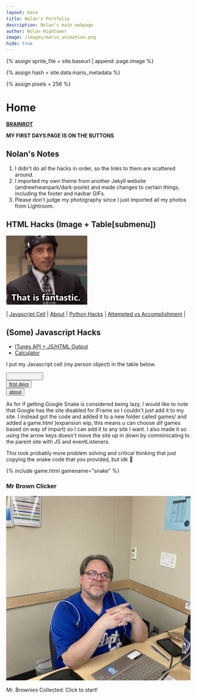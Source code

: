```yaml
---
layout: base
title: Nolan's Portfolio
description: Nolan's main webpage
author: Nolan Hightower
image: /images/mario_animation.png
hide: true
---
```


<!-- Liquid:  statements -->

<!-- Include submenu from _includes to top of pages -->

<!--- Concatenation of site URL to frontmatter image  --->

{% assign sprite_file = site.baseurl | append: page.image %}

<!--- Has is a list variable containing mario metadata for sprite --->

{% assign hash = site.data.mario_metadata %}

<!--- Size width/height of Sprit images --->

{% assign pixels = 256 %}

<!--- HTML for page contains <p> tag named "Mario" and class properties for a "sprite"  -->

<p id="mario" class="sprite"></p>
  
<!--- Embedded Cascading Style Sheet (CSS) rules, 
        define how HTML elements look 
--->
<style>
.sprite {
height: {{pixels}}px;
width: {{pixels}}px;
background-image: url('{{sprite_file}}');
background-repeat: no-repeat;
}

#mario {
background-position: calc({{animations[0].col}} _ {{pixels}} _ -1px) calc({{animations[0].row}} _ {{pixels}}_ -1px);
}
</style>

<!--- Embedded executable code--->
<script>
  ////////// convert YML hash to javascript key:value objects /////////

  var mario_metadata = {}; //key, value object
  {% for key in hash %}  
  
  var key = "{{key | first}}"  //key
  var values = {} //values object
  values["row"] = {{key.row}}
  values["col"] = {{key.col}}
  values["frames"] = {{key.frames}}
  mario_metadata[key] = values; //key with values added

  {% endfor %}

  ////////// game object for player /////////

  class Mario {
    constructor(meta_data) {
      this.tID = null;  //capture setInterval() task ID
      this.positionX = 0;  // current position of sprite in X direction
      this.currentSpeed = 0;
      this.marioElement = document.getElementById("mario"); //HTML element of sprite
      this.pixels = {{pixels}}; //pixel offset of images in the sprite, set by liquid constant
      this.interval = 100; //animation time interval
      this.obj = meta_data;
      this.marioElement.style.position = "absolute";
    }

    animate(obj, speed) {
      let frame = 0;
      const row = obj.row * this.pixels;
      this.currentSpeed = speed;

      this.tID = setInterval(() => {
        const col = (frame + obj.col) * this.pixels;
        this.marioElement.style.backgroundPosition = `-${col}px -${row}px`;
        this.marioElement.style.left = `${this.positionX}px`;

        this.positionX += speed;
        frame = (frame + 1) % obj.frames;

        const viewportWidth = window.innerWidth;
        if (this.positionX > viewportWidth - this.pixels) {
          document.documentElement.scrollLeft = this.positionX - viewportWidth + this.pixels;
        }
      }, this.interval);
    }

    startWalking() {
      this.stopAnimate();
      this.animate(this.obj["Walk"], 3);
    }

    startRunning() {
      this.stopAnimate();
      this.animate(this.obj["Run1"], 6);
    }

    startPuffing() {
      this.stopAnimate();
      this.animate(this.obj["Puff"], 0);
    }

    startCheering() {
      this.stopAnimate();
      this.animate(this.obj["Cheer"], 0);
    }

    startFlipping() {
      this.stopAnimate();
      this.animate(this.obj["Flip"], 0);
    }

    startResting() {
      this.stopAnimate();
      this.animate(this.obj["Rest"], 0);
    }

    stopAnimate() {
      clearInterval(this.tID);
    }
  }

  const mario = new Mario(mario_metadata);

  ////////// event control /////////

  window.addEventListener("keydown", (event) => {
    if (event.key === "ArrowRight") {
      event.preventDefault();
      if (event.repeat) {
        mario.startCheering();
      } else {
        if (mario.currentSpeed === 0) {
          mario.startWalking();
        } else if (mario.currentSpeed === 3) {
          mario.startRunning();
        }
      }
    } else if (event.key === "ArrowLeft") {
      event.preventDefault();
      if (event.repeat) {
        mario.stopAnimate();
      } else {
        mario.startPuffing();
      }
    }
  });

  //touch events that enable animations
  window.addEventListener("touchstart", (event) => {
    event.preventDefault(); // prevent default browser action
    if (event.touches[0].clientX > window.innerWidth / 2) {
      // move right
      if (currentSpeed === 0) { // if at rest, go to walking
        mario.startWalking();
      } else if (currentSpeed === 3) { // if walking, go to running
        mario.startRunning();
      }
    } else {
      // move left
      mario.startPuffing();
    }
  });

  //stop animation on window blur
  window.addEventListener("blur", () => {
    mario.stopAnimate();
  });

  //start animation on window focus
  window.addEventListener("focus", () => {
     mario.startFlipping();
  });

  //start animation on page load or page refresh
  document.addEventListener("DOMContentLoaded", () => {
    // adjust sprite size for high pixel density devices
    const scale = window.devicePixelRatio;
    const sprite = document.querySelector(".sprite");
    sprite.style.transform = `scale(${0.2 * scale})`;
    mario.startResting();
  });

</script>

# Home

[**BRAINROT**](skibidbiden)

**MY FIRST DAYS PAGE IS ON THE BUTTONS**

## Nolan's Notes

1. I didn't do all the hacks in order, so the links to them are scattered around.
2. I imported my own theme from another Jekyll website (andrewhwanpark/dark-poole) and made changes to certain things, including the footer and navbar GIFs.
3. Please don't judge my photography since I just imported all my photos from Lightroom.

## HTML Hacks (Image + Table\[submenu\])

<img src="images/image.gif" alt="This is an image">

| [Javascript Cell](posts/js) | [About](about) | [Python Hacks](posts/py-hacks) | [Attempted vs Accomplishment](posts/what) |

## (Some) Javascript Hacks

- [ITunes API + JS/HTML Output](posts/itunes)
- [Calculator](calculator)

I put my Javascript cell (my person object) in the table below.

<div>
  <button style='color:white;' onclick="swapTheStuff()">swap the links</button>
</div>
<div>
<button id="btn1"><a href="firstdays/">first days</a></button>
<br />
<button id="btn2"><a href="about/">about</a></button>
</div>

As for if getting Google Snake is considered being lazy, I would like to note that Google has the site disabled for IFrame so I couldn't just add it to my site. I instead got the code and added it to a new folder called games/ and added a game.html (expansion wip, this means u can choose dif games based on way of import) so I can add it to any site I want. I also made it so using the arrow keys doesn't move the site up in down by comminicating to the parent site with JS and eventListeners.

This took probably more problem solving and critical thinking that just copying the snake code that you provided, but idk 🤷

{% include game.html gamename="snake" %}

### Mr Brown Clicker

<div>
   <img id="mrbrown" alt="mrbown" width="500px" height="500px" src="images/brown/stat.jpg">
   <p id="score">Mr. Brownies Collected: Click to start!</p>
    <audio id="clickSound" src="images/brown/sound.mp3" preload="auto"></audio>
</div>
<script>
   const msg = "Mr. Brownies Collected: ";
   const stationary = "images/brown/stat.jpg";
   const img1 = "images/brown/1.jpg";
   const img2 = "images/brown/2.jpg";
   const scoreElement = document.getElementById("score");
   const clickSound = document.getElementById("clickSound");
   var mrbrown = document.getElementById("mrbrown");
   let score = -1;
   let lastClickTime = null;
   function updateScore() {
     score++;
     scoreElement.textContent = msg + score;
   }
   function swapImg() {
     if (mrbrown.src.includes(stationary)) {
       mrbrown.src = img1;
     } else if (mrbrown.src.includes(img1)) {
       mrbrown.src = img2;
     } else {
       mrbrown.src = img1;
     }
   }
  function playSound() {
    const currentTime = Date.now();
    lastClickTime = currentTime;
    if (score > 0) {
      if (lastClickTime) {
        const timeDiff = currentTime - lastClickTime;
        const playbackRate = Math.max(1, Math.min(3, 1000 / timeDiff)); 
        clickSound.playbackRate = playbackRate;
      } else {
        clickSound.playbackRate = 1; 
      }
      clickSound.currentTime = 0; 
      clickSound.play(); 
      lastClickTime = currentTime; 
     }
   }
   mrbrown.addEventListener("click", function () {
     updateScore();
     swapImg();
     playSound();
   })
</script>

<script>
function swapTheStuff() {
var btn1 = document.getElementById('btn1');
var btn2 = document.getElementById('btn2');
var link1 = 'firstdays/';
var link2 = 'about/';
function getCode(li, na){
  return `<a href="${li}">${na}</a>`;
}
if(btn1.innerHTML === getCode(link1, "first days")) {
  btn1.innerHTML = getCode(link2, "about");
  btn2.innerHTML = getCode(link1, "first days");
} else {
    btn2.innerHTML = getCode(link2, "about");
    btn1.innerHTML = getCode(link1, "first days");
}
}
</script>
